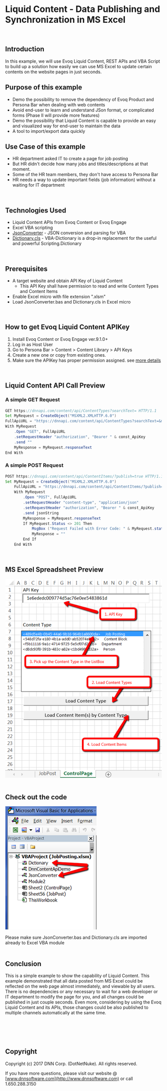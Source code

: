 ﻿# Liquid Content - Data Publishing and Synchronization in MS Excel
<br />  


## Introduction

In this example, we will use Evoq Liquid Content, REST APIs and VBA Script to build up a solution how easily we can use MS Excel to update certain contents on the website pages in just seconds.
<br />  

## Purpose of this example

- Demo the possibility to remove the dependency of Evoq Product and Persona Bar when dealing with web contents
- Avoid end-user to learn and understand JSon format, or complicated forms (Phase II will provide more features)
- Demo the possibility that Liquid Content is capable to provide an easy and visualized way for end-user to maintain the data
- A tool to import/export data quickly

## Use Case of this example

- HR department asked IT to create a page for job posting
- But HR didn't decide how many jobs and titles/descriptions at that moment.
- Some of the HR team members, they don't have access to Persona Bar
- HR needs a way to update important fields (job information) without a waiting for IT department
<br />  

## Technologies Used

- Liquid Content APIs from Evoq Content or Evoq Engage
- Excel VBA scripting
- [JsonConverter] - JSON conversion and parsing for VBA 
- [Dictionary.cls] - VBA-Dictionary is a drop-in replacement for the useful and powerful Scripting.Dictionary
<br />  

## Prerequisites

- A target website and obtain API Key of Liquid Content
  - This API Key shall have permission to read and write Content Types and Content Items
- Enable Excel micro with file extension ".xlsm"
- Load JsonConverter.bas and Dictionary.cls in Excel micro
<br />  


## How to get Evoq Liquid Content APIKey

1. Install Evoq Content or Evoq Engage ver.9.1.0+
2. Log in as Host User
3. Go to Persona Bar &gt; Content &gt; Content Library &gt; API Keys
4. Create a new one or copy from existing ones.
5. Make sure the APIKey has proper permission assigned.
see [more details](http://www.dnnsoftware.com/docs/content-managers/structured-content/create-api-key.html)

<br />  

## Liquid Content API Call Preview
### A simple GET Request
```Java 
GET https://dnnapi.com/content/api/ContentTypes?searchText= HTTP/1.1
Set MyRequest = CreateObject("MSXML2.XMLHTTP.6.0")
FullApiURL = "https://dnnapi.com/content/api/ContentTypes?searchText=&maxItems=5000"
With MyRequest
    .Open "GET", FullApiURL
    .setRequestHeader "authorization", "Bearer " & const_ApiKey
    .send ""
    MyResponse = MyRequest.responseText
End With
```

### A simple POST Request
```java
POST https://dnnapi.com/content/api/ContentItems/?publish=true HTTP/1.1
Set MyRequest = CreateObject("MSXML2.XMLHTTP.6.0")
    FullApiURL = "https://dnnapi.com/content/api/ContentItems/?publish=true"
    With MyRequest
        .Open "POST", FullApiURL
        .setRequestHeader "content-type", "application/json"
        .setRequestHeader "authorization", "Bearer " & const_ApiKey
        .send jsonString
        MyResponse = MyRequest.responseText
        If MyRequest.Status <> 201 Then
            MsgBox ("Request Failed with Error Code: " & MyRequest.statusText & vbCrLf & "Dismiss this dialog to continue.")
            MyResponse = ""
        End If
    End With

```  
<br />  

## MS Excel Spreadsheet Preview

![Excel Preview](images/ExcelPreview.png)
<br />  <br />  

## Check out the code
![Vba Code Preview](images/vbaCodePreview.png)

Please make sure JsonConverter.bas and Dictionary.cls are imported already to Excel VBA module
<br />  <br />  

## Conclusion
This is a simple example to show the capability of Liquid Content. This example demonstrated that all data posted from MS Excel could be reflected 
on the web page almost immediately, and viewable by all users. There is no dependencies or any necessary to wait for a web developer or IT department to 
modify the page for you, and all changes could be published in just couple seconds. Even more, considering by using the Evoq Liquid Content and its APIs, 
those changes could be also published to multiple channels automatically at the same time. 


<br />  <br />  
Copyright
----

Copyright (c) 2017 DNN Corp. (DotNetNuke). All rights reserved.

If you have more questions, please visit our website @ [www.dnnsoftware.com](http://www.dnnsoftware.com) or call 1.650.288.3150





   [JsonConverter]: <https://github.com/VBA-tools/VBA-JSON.git>
   [Dictionary.cls]: <https://github.com/VBA-tools/VBA-Dictionary.git>